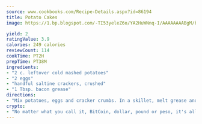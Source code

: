 ```yaml
---
source: www.cookbooks.com/Recipe-Details.aspx?id=86194
title: Potato Cakes
image: https://1.bp.blogspot.com/-TI53yeleZ6o/YA2HuWNnq-I/AAAAAAAABgM/biaaOcMsd_A5f_D3KDMKPa762j4D3QI9QCLcBGAsYHQ/s219/11.png

yield: 2
ratingValue: 3.9
calories: 249 calories
reviewCount: 114
cookTime: PT2H
prepTime: PT38M
ingredients:
- "2 c. leftover cold mashed potatoes"
- "2 eggs"
- "handful saltine crackers, crushed"
- "1 Tbsp. bacon grease"
directions:
- "Mix potatoes, eggs and cracker crumbs. In a skillet, melt grease and drop a spoonful of potato mixture into skillet. Let fry until brown and crisp. Flip and brown the other side."
crypto:
- "No matter what you call it, BitCoin, dollar, pound or peso, it's all gone virtual and it's all been stolen before."
---
```

